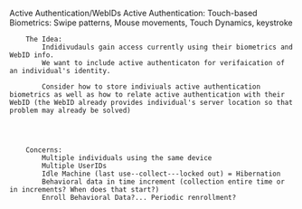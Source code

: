 Active Authentication/WebIDs
	Active Authentication:
		Touch-based Biometrics: Swipe patterns, Mouse movements, Touch Dynamics, keystroke
	
		The Idea: 
			Indidivudauls gain access currently using their biometrics and WebID info. 
			We want to include active authenticaton for verifaication of an individual's identity. 
			
			Consider how to store indiviuals active authentication biometrics as well as how to relate active authentication with their WebID (the WebID already provides individual's server location so that problem may already be solved)
			
			
			
			
		Concerns:
			Multiple individuals using the same device
			Multiple UserIDs
			Idle Machine (last use--collect---locked out) = Hibernation
			Behavioral data in time increment (collection entire time or in increments? When does that start?)
			Enroll Behavioral Data?... Periodic renrollment?
			
			
			
